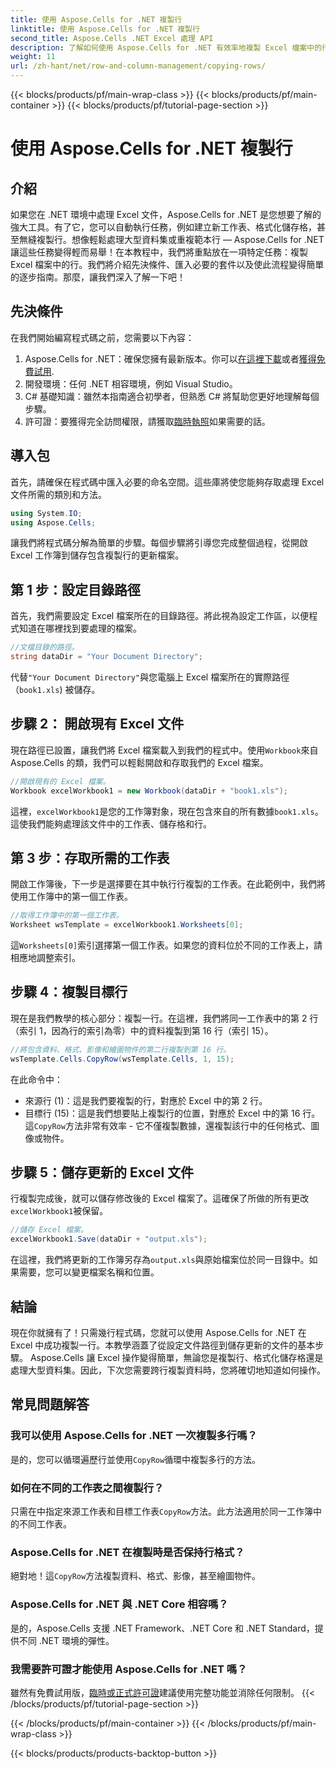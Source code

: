 ```yaml
---
title: 使用 Aspose.Cells for .NET 複製行
linktitle: 使用 Aspose.Cells for .NET 複製行
second_title: Aspose.Cells .NET Excel 處理 API
description: 了解如何使用 Aspose.Cells for .NET 有效率地複製 Excel 檔案中的行。本逐步指南簡化了行複製，以滿足您的資料管理需求。
weight: 11
url: /zh-hant/net/row-and-column-management/copying-rows/
---
```


{{< blocks/products/pf/main-wrap-class >}}
{{< blocks/products/pf/main-container >}}
{{< blocks/products/pf/tutorial-page-section >}}

# 使用 Aspose.Cells for .NET 複製行

## 介紹
如果您在 .NET 環境中處理 Excel 文件，Aspose.Cells for .NET 是您想要了解的強大工具。有了它，您可以自動執行任務，例如建立新工作表、格式化儲存格，甚至無縫複製行。想像輕鬆處理大型資料集或重複範本行 — Aspose.Cells for .NET 讓這些任務變得輕而易舉！在本教程中，我們將重點放在一項特定任務：複製 Excel 檔案中的行。我們將介紹先決條件、匯入必要的套件以及使此流程變得簡單的逐步指南。那麼，讓我們深入了解一下吧！
## 先決條件
在我們開始編寫程式碼之前，您需要以下內容：
1.  Aspose.Cells for .NET：確保您擁有最新版本。你可以[在這裡下載](https://releases.aspose.com/cells/net/)或者[獲得免費試用](https://releases.aspose.com/).
2. 開發環境：任何 .NET 相容環境，例如 Visual Studio。
3. C# 基礎知識：雖然本指南適合初學者，但熟悉 C# 將幫助您更好地理解每個步驟。
4. 許可證：要獲得完全訪問權限，請獲取[臨時執照](https://purchase.aspose.com/temporary-license/)如果需要的話。
## 導入包
首先，請確保在程式碼中匯入必要的命名空間。這些庫將使您能夠存取處理 Excel 文件所需的類別和方法。
```csharp
using System.IO;
using Aspose.Cells;
```
讓我們將程式碼分解為簡單的步驟。每個步驟將引導您完成整個過程，從開啟 Excel 工作簿到儲存包含複製行的更新檔案。
## 第 1 步：設定目錄路徑
首先，我們需要設定 Excel 檔案所在的目錄路徑。將此視為設定工作區，以便程式知道在哪裡找到要處理的檔案。
```csharp
//文檔目錄的路徑。
string dataDir = "Your Document Directory";
```
代替`"Your Document Directory"`與您電腦上 Excel 檔案所在的實際路徑（`book1.xls`) 被儲存。
## 步驟 2： 開啟現有 Excel 文件
現在路徑已設置，讓我們將 Excel 檔案載入到我們的程式中。使用`Workbook`來自 Aspose.Cells 的類，我們可以輕鬆開啟和存取我們的 Excel 檔案。
```csharp
//開啟現有的 Excel 檔案。
Workbook excelWorkbook1 = new Workbook(dataDir + "book1.xls");
```
這裡，`excelWorkbook1`是您的工作簿對象，現在包含來自的所有數據`book1.xls`。這使我們能夠處理該文件中的工作表、儲存格和行。
## 第 3 步：存取所需的工作表
開啟工作簿後，下一步是選擇要在其中執行行複製的工作表。在此範例中，我們將使用工作簿中的第一個工作表。
```csharp
//取得工作簿中的第一個工作表。
Worksheet wsTemplate = excelWorkbook1.Worksheets[0];
```
這`Worksheets[0]`索引選擇第一個工作表。如果您的資料位於不同的工作表上，請相應地調整索引。
## 步驟 4：複製目標行
現在是我們教學的核心部分：複製一行。在這裡，我們將同一工作表中的第 2 行（索引 1，因為行的索引為零）中的資料複製到第 16 行（索引 15）。
```csharp
//將包含資料、格式、影像和繪圖物件的第二行複製到第 16 行。
wsTemplate.Cells.CopyRow(wsTemplate.Cells, 1, 15);
```
在此命令中：
- 來源行 (1)：這是我們要複製的行，對應於 Excel 中的第 2 行。
- 目標行 (15)：這是我們想要貼上複製行的位置，對應於 Excel 中的第 16 行。
這`CopyRow`方法非常有效率 - 它不僅複製數據，還複製該行中的任何格式、圖像或物件。
## 步驟 5：儲存更新的 Excel 文件
行複製完成後，就可以儲存修改後的 Excel 檔案了。這確保了所做的所有更改`excelWorkbook1`被保留。
```csharp
//儲存 Excel 檔案。
excelWorkbook1.Save(dataDir + "output.xls");
```
在這裡，我們將更新的工作簿另存為`output.xls`與原始檔案位於同一目錄中。如果需要，您可以變更檔案名稱和位置。
## 結論
現在你就擁有了！只需幾行程式碼，您就可以使用 Aspose.Cells for .NET 在 Excel 中成功複製一行。本教學涵蓋了從設定文件路徑到儲存更新的文件的基本步驟。 Aspose.Cells 讓 Excel 操作變得簡單，無論您是複製行、格式化儲存格還是處理大型資料集。因此，下次您需要跨行複製資料時，您將確切地知道如何操作。
## 常見問題解答
### 我可以使用 Aspose.Cells for .NET 一次複製多行嗎？  
是的，您可以循環遍歷行並使用`CopyRow`循環中複製多行的方法。
### 如何在不同的工作表之間複製行？  
只需在中指定來源工作表和目標工作表`CopyRow`方法。此方法適用於同一工作簿中的不同工作表。
### Aspose.Cells for .NET 在複製時是否保持行格式？  
絕對地！這`CopyRow`方法複製資料、格式、影像，甚至繪圖物件。
### Aspose.Cells for .NET 與 .NET Core 相容嗎？  
是的，Aspose.Cells 支援 .NET Framework、.NET Core 和 .NET Standard，提供不同 .NET 環境的彈性。
### 我需要許可證才能使用 Aspose.Cells for .NET 嗎？  
雖然有免費試用版，[臨時或正式許可證](https://purchase.aspose.com/buy)建議使用完整功能並消除任何限制。
{{< /blocks/products/pf/tutorial-page-section >}}

{{< /blocks/products/pf/main-container >}}
{{< /blocks/products/pf/main-wrap-class >}}

{{< blocks/products/products-backtop-button >}}
